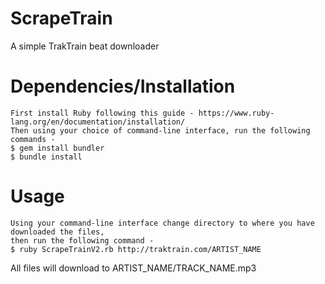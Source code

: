 # ScrapeTrain
A simple TrakTrain beat downloader

# Dependencies/Installation
```
First install Ruby following this guide - https://www.ruby-lang.org/en/documentation/installation/ 
Then using your choice of command-line interface, run the following commands -
$ gem install bundler
$ bundle install
```

# Usage
```
Using your command-line interface change directory to where you have downloaded the files,
then run the following command - 
$ ruby ScrapeTrainV2.rb http://traktrain.com/ARTIST_NAME
```
All files will download to ARTIST_NAME/TRACK_NAME.mp3
